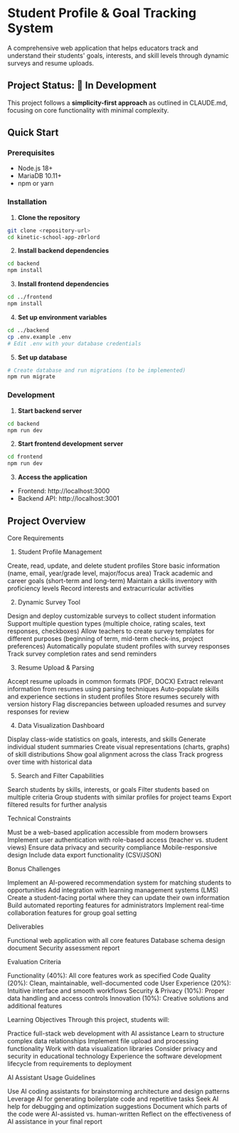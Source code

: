 # Student Profile & Goal Tracking System

A comprehensive web application that helps educators track and understand their students' goals, interests, and skill levels through dynamic surveys and resume uploads.

## Project Status: 🚧 In Development

This project follows a **simplicity-first approach** as outlined in CLAUDE.md, focusing on core functionality with minimal complexity.

## Quick Start

### Prerequisites
- Node.js 18+
- MariaDB 10.11+
- npm or yarn

### Installation

1. **Clone the repository**
```bash
git clone <repository-url>
cd kinetic-school-app-z0rlord
```

2. **Install backend dependencies**
```bash
cd backend
npm install
```

3. **Install frontend dependencies**
```bash
cd ../frontend
npm install
```

4. **Set up environment variables**
```bash
cd ../backend
cp .env.example .env
# Edit .env with your database credentials
```

5. **Set up database**
```bash
# Create database and run migrations (to be implemented)
npm run migrate
```

### Development

1. **Start backend server**
```bash
cd backend
npm run dev
```

2. **Start frontend development server**
```bash
cd frontend
npm run dev
```

3. **Access the application**
- Frontend: http://localhost:3000
- Backend API: http://localhost:3001

## Project Overview

Core Requirements

1. Student Profile Management

Create, read, update, and delete student profiles
Store basic information (name, email, year/grade level, major/focus area)
Track academic and career goals (short-term and long-term)
Maintain a skills inventory with proficiency levels
Record interests and extracurricular activities

2. Dynamic Survey Tool

Design and deploy customizable surveys to collect student information
Support multiple question types (multiple choice, rating scales, text responses, checkboxes)
Allow teachers to create survey templates for different purposes (beginning of term, mid-term check-ins, project preferences)
Automatically populate student profiles with survey responses
Track survey completion rates and send reminders

3. Resume Upload & Parsing

Accept resume uploads in common formats (PDF, DOCX)
Extract relevant information from resumes using parsing techniques
Auto-populate skills and experience sections in student profiles
Store resumes securely with version history
Flag discrepancies between uploaded resumes and survey responses for review

4. Data Visualization Dashboard

Display class-wide statistics on goals, interests, and skills
Generate individual student summaries
Create visual representations (charts, graphs) of skill distributions
Show goal alignment across the class
Track progress over time with historical data

5. Search and Filter Capabilities

Search students by skills, interests, or goals
Filter students based on multiple criteria
Group students with similar profiles for project teams
Export filtered results for further analysis

Technical Constraints

Must be a web-based application accessible from modern browsers
Implement user authentication with role-based access (teacher vs. student views)
Ensure data privacy and security compliance
Mobile-responsive design
Include data export functionality (CSV/JSON)

Bonus Challenges

Implement an AI-powered recommendation system for matching students to opportunities
Add integration with learning management systems (LMS)
Create a student-facing portal where they can update their own information
Build automated reporting features for administrators
Implement real-time collaboration features for group goal setting

Deliverables

Functional web application with all core features
Database schema design document
Security assessment report

Evaluation Criteria

Functionality (40%): All core features work as specified
Code Quality (20%): Clean, maintainable, well-documented code
User Experience (20%): Intuitive interface and smooth workflows
Security & Privacy (10%): Proper data handling and access controls
Innovation (10%): Creative solutions and additional features

Learning Objectives
Through this project, students will:

Practice full-stack web development with AI assistance
Learn to structure complex data relationships
Implement file upload and processing functionality
Work with data visualization libraries
Consider privacy and security in educational technology
Experience the software development lifecycle from requirements to deployment

AI Assistant Usage Guidelines

Use AI coding assistants for brainstorming architecture and design patterns
Leverage AI for generating boilerplate code and repetitive tasks
Seek AI help for debugging and optimization suggestions
Document which parts of the code were AI-assisted vs. human-written
Reflect on the effectiveness of AI assistance in your final report


